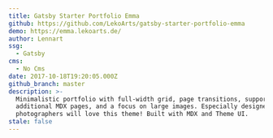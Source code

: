 ```yaml
---
title: Gatsby Starter Portfolio Emma
github: https://github.com/LekoArts/gatsby-starter-portfolio-emma
demo: https://emma.lekoarts.de/
author: Lennart
ssg:
  - Gatsby
cms:
  - No Cms
date: 2017-10-18T19:20:05.000Z
github_branch: master
description: >-
  Minimalistic portfolio with full-width grid, page transitions, support for
  additional MDX pages, and a focus on large images. Especially designers and/or
  photographers will love this theme! Built with MDX and Theme UI.
stale: false
---
```

